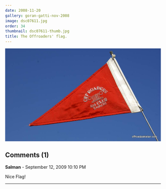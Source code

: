 ```yaml
---
date: 2008-11-20
gallery: goran-gatti-nov-2008
image: dsc07611.jpg
order: 34
thumbnail: dsc07611-thumb.jpg
title: The Offroaders' flag.
---
```


![The Offroaders' flag.](./dsc07611.jpg)

<div id="comments">

## Comments (1)

**Salman** - September 12, 2009 10:10 PM

Nice Flag!

---

</div>